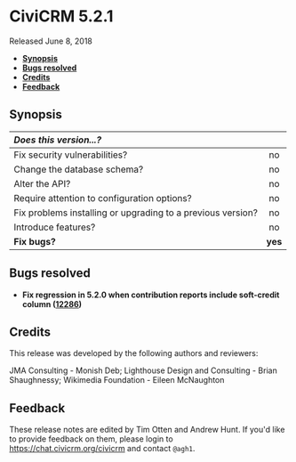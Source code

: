 # CiviCRM 5.2.1

Released June 8, 2018

- **[Synopsis](#synopsis)**
- **[Bugs resolved](#bugs)**
- **[Credits](#credits)**
- **[Feedback](#feedback)**

## <a name="synopsis"></a>Synopsis

| *Does this version...?*                                         |         |
|:--------------------------------------------------------------- |:-------:|
| Fix security vulnerabilities?                                   |   no    |
| Change the database schema?                                     |   no    |
| Alter the API?                                                  |   no    |
| Require attention to configuration options?                     |   no    |
| Fix problems installing or upgrading to a previous version?     |   no    |
| Introduce features?                                             |   no    |
| **Fix bugs?**                                                   | **yes** |

## <a name="bugs"></a>Bugs resolved

- **Fix regression in 5.2.0 when contribution reports include soft-credit column
  ([12286](https://github.com/civicrm/civicrm-core/pull/12286))**

## <a name="credits"></a>Credits

This release was developed by the following authors and reviewers:

JMA Consulting - Monish Deb; Lighthouse Design and Consulting - Brian
Shaughnessy; Wikimedia Foundation - Eileen McNaughton

## <a name="feedback"></a>Feedback

These release notes are edited by Tim Otten and Andrew Hunt.  If you'd like to
provide feedback on them, please login to https://chat.civicrm.org/civicrm and
contact `@agh1`.

